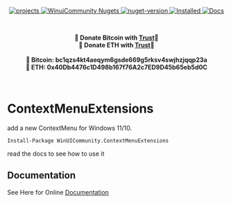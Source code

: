﻿<p align="center">
    <a href="https://github.com/WinUICommunity">
        <img alt="projects" src="https://img.shields.io/badge/WinUICommunity-Projects-green"></img>
    </a> 
        <a href="https://www.nuget.org/profiles/WinUICommunity">
        <img alt="WinuiCommunity Nugets" src="https://img.shields.io/badge/WinUICommunity-Nugets-green"></img>
    </a> 
        <a href="https://www.nuget.org/packages/WinUICommunity.ContextMenuExtensions">
        <img alt="nuget-version" src="https://img.shields.io/nuget/v/WinUICommunity.ContextMenuExtensions.svg"></img>
    </a>
    <a href="https://www.nuget.org/packages/WinUICommunity.ContextMenuExtensions">
        <img alt="Installed" src="https://img.shields.io/nuget/dt/WinUICommunity.ContextMenuExtensions?color=brightgreen&label=Installs"></img>
    </a> 
    <a href="https://ghost1372.github.io/winUICommunity/">
        <img alt="Docs" src="https://img.shields.io/badge/Document-Here-critical"></img>
    </a> 
</p>

<br>
<p align="center">
	<b>🙌 Donate Bitcoin with <a href="https://link.trustwallet.com/send?coin=0&address=bc1qzs4kt4aeqym6gsde669g5rksv4swjhzjqqp23a">Trust</a>🙌</b><br>
	<b>🙌 Donate ETH with <a href="https://link.trustwallet.com/send?coin=60&address=0x40Db4476c1D498b167f76A2c7ED9D45b65eb5d0C">Trust</a>🙌</b><br><br>
	<b>🙌 Bitcoin: bc1qzs4kt4aeqym6gsde669g5rksv4swjhzjqqp23a<br></b>
	<b>🙌 ETH: 0x40Db4476c1D498b167f76A2c7ED9D45b65eb5d0C</b>
</p>
<br>

# ContextMenuExtensions
add a new ContextMenu for Windows 11/10.

```
Install-Package WinUICommunity.ContextMenuExtensions
```

read the docs to see how to use it

## Documentation

See Here for Online [Documentation](https://ghost1372.github.io/winUICommunity/)
